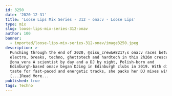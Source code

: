 ```yaml
---
id: 3250
date: '2020-12-31'
title: 'Loose Lips Mix Series - 312 - ona:v - Loose Lips'
type: mix
slug: loose-lips-mix-series-312-onav
author: 100
banner:
  - imported/loose-lips-mix-series-312-onav/image3250.jpeg
description: >-
  Punching through the end of 2020, @sisu_crew&#8217;s ona:v races between
  electro, breaks, techno, ghettotech and hardtech in this 2h26m crescendo.
  @ona_vera A scientist by day and a DJ by night, Polish-born and
  Edinburgh-based ona:v began DJing in Edinburgh clubs in 2019. With distinctive
  taste for fast-paced and energetic tracks, she packs her DJ mixes with
  [...]Read More...
published: true
tags: Techno
---
```

